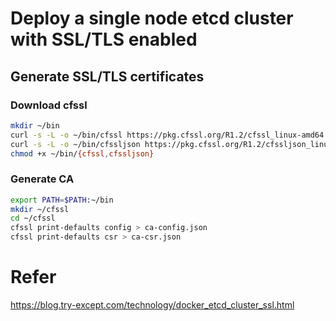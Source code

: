 # Deploy a single node etcd cluster with SSL/TLS enabled

## Generate SSL/TLS certificates

### Download cfssl

```bash
mkdir ~/bin
curl -s -L -o ~/bin/cfssl https://pkg.cfssl.org/R1.2/cfssl_linux-amd64
curl -s -L -o ~/bin/cfssljson https://pkg.cfssl.org/R1.2/cfssljson_linux-amd64
chmod +x ~/bin/{cfssl,cfssljson}
```

### Generate CA

```bash
export PATH=$PATH:~/bin
mkdir ~/cfssl
cd ~/cfssl
cfssl print-defaults config > ca-config.json
cfssl print-defaults csr > ca-csr.json
```

# Refer

https://blog.try-except.com/technology/docker_etcd_cluster_ssl.html
